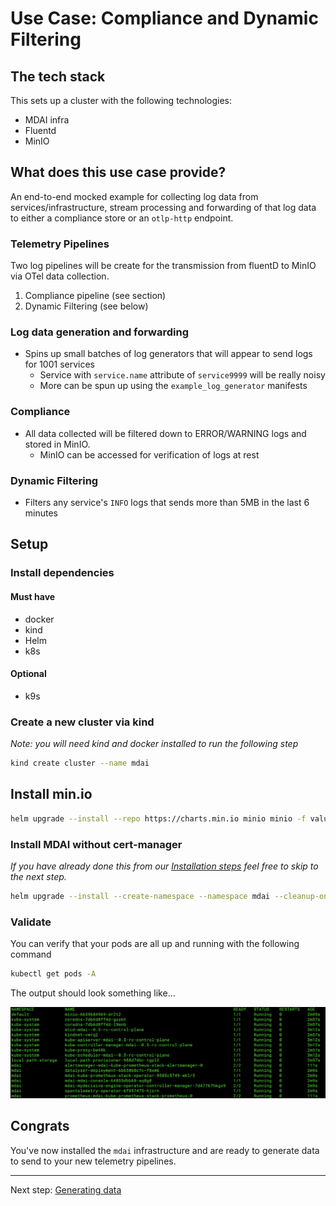 # Use Case: Compliance and Dynamic Filtering

## The tech stack

This sets up a cluster with the following technologies:

- MDAI infra
- Fluentd
- MinIO

## What does this use case provide?

An end-to-end mocked example for collecting log data from services/infrastructure, stream processing and forwarding of that log data to either a compliance store or an `otlp-http` endpoint.

### Telemetry Pipelines

Two log pipelines will be create for the transmission from fluentD to MinIO via OTel data collection.

1. Compliance pipeline (see section)
2. Dynamic Filtering (see below)

### Log data generation and forwarding

- Spins up small batches of log generators that will appear to send logs for 1001 services
  - Service with `service.name` attribute of `service9999` will be really noisy
  - More can be spun up using the `example_log_generator` manifests

### Compliance

- All data collected will be filtered down to ERROR/WARNING logs and stored in MinIO.
  - MinIO can be accessed for verification of logs at rest

### Dynamic Filtering

- Filters any service's `INFO` logs that sends more than 5MB in the last 6 minutes

## Setup

### Install dependencies

#### Must have

- docker
- kind
- Helm
- k8s

#### Optional

- k9s

### Create a new cluster via kind

_Note: you will need kind and docker installed to run the following step_

```bash
kind create cluster --name mdai
```

## Install min.io

```bash
helm upgrade --install --repo https://charts.min.io minio minio -f values_minio.yaml
```

### Install MDAI without cert-manager

<i>If you have already done this from our <a href="../../README.md#without-cert-manager" target="_blank">Installation steps</a> feel free to skip to the next step.</i>

```bash
helm upgrade --install --create-namespace --namespace mdai --cleanup-on-fail --dependency-update --wait-for-jobs -f values.yaml -f values_prometheus.yaml -f values_grafana.yaml mdai .
```

### Validate

You can verify that your pods are all up and running with the following command

```bash
kubectl get pods -A
```

The output should look something like...

![get pods](../../media/get_pods.png)

## Congrats

You've now installed the `mdai` infrastructure and are ready to generate data to send to your new telemetry pipelines.

---

Next step: [Generating data](generate_data.md)
